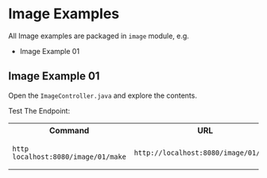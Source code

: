 # Image Examples

All Image examples are packaged in `image` module, e.g.
* Image Example 01

## Image Example 01

Open the `ImageController.java` and explore the contents.

Test The Endpoint:
<table>
<tr>
<th>Command</th>
<th>URL</th>
</tr>
<tr>
<td>

```
http localhost:8080/image/01/make
```
</td>
<td>

```
http://localhost:8080/image/01/make
```
</td>
</tr>
</table>

